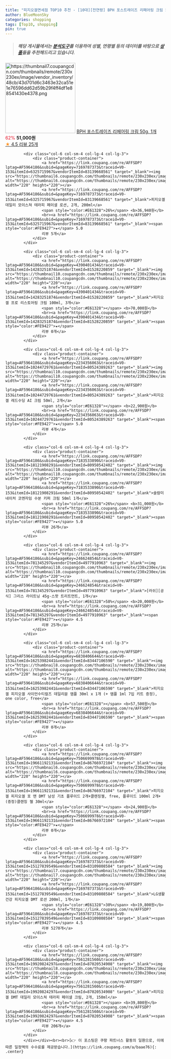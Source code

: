 ```yaml
---
title: "피지오겔면세점 TOP10 추천 - [10대][전연령] BPH 포스트레이즈 리페어링 크림 50g, 1개"
author: BlueMoonSky
categories: shopping
tags: [Top10, shopping]
pin: true
---
```


> ##### 해당 게시물에서는 [**분석도구**](https://itemscout.io/)를 이용하여 **성별**, **연령별** 등의 데이터를 바탕으로 [**상품**](https://link.coupang.com/a/baae76)들을 추천해드리고 있습니다.
<div class="container"><div class="row">
            <div class="col-6 col-sm-4 col-lg-4 col-lg-3">
                <div class="product-container">
                    <a href="https://link.coupang.com/re/AFFSDP?lptag=AF5964186&subid=&pageKey=4812343927&traceid=V0-153&itemId=6191240507&vendorItemId=73487237100" target="_blank"><img src="https://thumbnail7.coupangcdn.com/thumbnails/remote/230x230ex/image/vendor_inventory/48cb/43d701d6c3463e32ca51e1e76596dd62d59b29f4ff4df1e88541430e4378.png" alt="https://thumbnail7.coupangcdn.com/thumbnails/remote/230x230ex/image/vendor_inventory/48cb/43d701d6c3463e32ca51e1e76596dd62d59b29f4ff4df1e88541430e4378.png" width="220" height="220"></a>
                    <a href="https://link.coupang.com/re/AFFSDP?lptag=AF5964186&subid=&pageKey=4812343927&traceid=V0-153&itemId=6191240507&vendorItemId=73487237100" target="_blank">BPH 포스트레이즈 리페어링 크림 50g, 1개</a>
                    <span style="color:#E61328">62%</span> <b>51,000원</b>
                    <br><a href="https://link.coupang.com/re/AFFSDP?lptag=AF5964186&subid=&pageKey=4812343927&traceid=V0-153&itemId=6191240507&vendorItemId=73487237100" target="_blank"><span style="color:#FE9427">★</span> 4.5
                    리뷰 25개</a>
                </div>
            </div>
            
            <div class="col-6 col-sm-4 col-lg-4 col-lg-3">
                <div class="product-container">
                    <a href="https://link.coupang.com/re/AFFSDP?lptag=AF5964186&subid=&pageKey=7169787373&traceid=V0-153&itemId=6325715967&vendorItemId=83139668561" target="_blank"><img src="https://thumbnail6.coupangcdn.com/thumbnails/remote/230x230ex/image/vendor_inventory/bca4/70f43f512a1931af549889a75e9397c3c2ad144003e3d286d5be6c06bf32.jpg" alt="https://thumbnail6.coupangcdn.com/thumbnails/remote/230x230ex/image/vendor_inventory/bca4/70f43f512a1931af549889a75e9397c3c2ad144003e3d286d5be6c06bf32.jpg" width="220" height="220"></a>
                    <a href="https://link.coupang.com/re/AFFSDP?lptag=AF5964186&subid=&pageKey=7169787373&traceid=V0-153&itemId=6325715967&vendorItemId=83139668561" target="_blank">피지오겔 데일리 모이스쳐 테라피 페이셜 로션, 2개, 200ml</a>
                    <span style="color:#E61328">26%</span> <b>36,940원</b>
                    <br><a href="https://link.coupang.com/re/AFFSDP?lptag=AF5964186&subid=&pageKey=7169787373&traceid=V0-153&itemId=6325715967&vendorItemId=83139668561" target="_blank"><span style="color:#FE9427">★</span> 5.0
                    리뷰 5개</a>
                </div>
            </div>
            
            <div class="col-6 col-sm-4 col-lg-4 col-lg-3">
                <div class="product-container">
                    <a href="https://link.coupang.com/re/AFFSDP?lptag=AF5964186&subid=&pageKey=4390401434&traceid=V0-153&itemId=14283251874&vendorItemId=81528220859" target="_blank"><img src="https://thumbnail10.coupangcdn.com/thumbnails/remote/230x230ex/image/vendor_inventory/741a/b4bdca5692e2efe3588dc09a4616c059698998f67079cd3eee6f9107f54c.jpg" alt="https://thumbnail10.coupangcdn.com/thumbnails/remote/230x230ex/image/vendor_inventory/741a/b4bdca5692e2efe3588dc09a4616c059698998f67079cd3eee6f9107f54c.jpg" width="220" height="220"></a>
                    <a href="https://link.coupang.com/re/AFFSDP?lptag=AF5964186&subid=&pageKey=4390401434&traceid=V0-153&itemId=14283251874&vendorItemId=81528220859" target="_blank">피지오겔 프로 리스토어링 크림 100ml, 3개</a>
                    <span style="color:#E61328"></span> <b>70,000원</b>
                    <br><a href="https://link.coupang.com/re/AFFSDP?lptag=AF5964186&subid=&pageKey=4390401434&traceid=V0-153&itemId=14283251874&vendorItemId=81528220859" target="_blank"><span style="color:#FE9427">★</span> 
                    리뷰 0개</a>
                </div>
            </div>
            
            <div class="col-6 col-sm-4 col-lg-4 col-lg-3">
                <div class="product-container">
                    <a href="https://link.coupang.com/re/AFFSDP?lptag=AF5964186&subid=&pageKey=2234356063&traceid=V0-153&itemId=10244729761&vendorItemId=80524389263" target="_blank"><img src="https://thumbnail10.coupangcdn.com/thumbnails/remote/230x230ex/image/vendor_inventory/1592/ffd8f4948ea0e25847131a6a21c8cf41cffced8e681382a2bfc4b896cd28.jpg" alt="https://thumbnail10.coupangcdn.com/thumbnails/remote/230x230ex/image/vendor_inventory/1592/ffd8f4948ea0e25847131a6a21c8cf41cffced8e681382a2bfc4b896cd28.jpg" width="220" height="220"></a>
                    <a href="https://link.coupang.com/re/AFFSDP?lptag=AF5964186&subid=&pageKey=2234356063&traceid=V0-153&itemId=10244729761&vendorItemId=80524389263" target="_blank">피지오겔 레드수딩 AI 크림 50ml, 2개</a>
                    <span style="color:#E61328"></span> <b>22,900원</b>
                    <br><a href="https://link.coupang.com/re/AFFSDP?lptag=AF5964186&subid=&pageKey=2234356063&traceid=V0-153&itemId=10244729761&vendorItemId=80524389263" target="_blank"><span style="color:#FE9427">★</span> 5.0
                    리뷰 4개</a>
                </div>
            </div>
            
            <div class="col-6 col-sm-4 col-lg-4 col-lg-3">
                <div class="product-container">
                    <a href="https://link.coupang.com/re/AFFSDP?lptag=AF5964186&subid=&pageKey=7183533890&traceid=V0-153&itemId=18121908291&vendorItemId=80950542402" target="_blank"><img src="https://thumbnail10.coupangcdn.com/thumbnails/remote/230x230ex/image/vendor_inventory/a97c/2e9dacb7c1455f2e6c71c153354247945c1df1ff28619a762e5125698087.png" alt="https://thumbnail10.coupangcdn.com/thumbnails/remote/230x230ex/image/vendor_inventory/a97c/2e9dacb7c1455f2e6c71c153354247945c1df1ff28619a762e5125698087.png" width="220" height="220"></a>
                    <a href="https://link.coupang.com/re/AFFSDP?lptag=AF5964186&subid=&pageKey=7183533890&traceid=V0-153&itemId=18121908291&vendorItemId=80950542402" target="_blank">술람미네이처 코엔자임 수분 키퍼 크림 50ml 1개</a>
                    <span style="color:#E61328">26%</span> <b>31,000원</b>
                    <br><a href="https://link.coupang.com/re/AFFSDP?lptag=AF5964186&subid=&pageKey=7183533890&traceid=V0-153&itemId=18121908291&vendorItemId=80950542402" target="_blank"><span style="color:#FE9427">★</span> 5.0
                    리뷰 26개</a>
                </div>
            </div>
            
            <div class="col-6 col-sm-4 col-lg-4 col-lg-3">
                <div class="product-container">
                    <a href="https://link.coupang.com/re/AFFSDP?lptag=AF5964186&subid=&pageKey=246624854&traceid=V0-153&itemId=781345297&vendorItemId=4977910963" target="_blank"><img src="https://thumbnail10.coupangcdn.com/thumbnails/remote/230x230ex/image/vendor_inventory/d8cc/aa416a4114c7f686798a8e05144c4ff8563f6f706fb2fdd3b5db435a39b7.jpg" alt="https://thumbnail10.coupangcdn.com/thumbnails/remote/230x230ex/image/vendor_inventory/d8cc/aa416a4114c7f686798a8e05144c4ff8563f6f706fb2fdd3b5db435a39b7.jpg" width="220" height="220"></a>
                    <a href="https://link.coupang.com/re/AFFSDP?lptag=AF5964186&subid=&pageKey=246624854&traceid=V0-153&itemId=781345297&vendorItemId=4977910963" target="_blank">[러쉬][공식] 그리스 라이트닝 45g-스팟 트리트먼트, 1개</a>
                    <span style="color:#E61328">58%</span> <b>20,000원</b>
                    <br><a href="https://link.coupang.com/re/AFFSDP?lptag=AF5964186&subid=&pageKey=246624854&traceid=V0-153&itemId=781345297&vendorItemId=4977910963" target="_blank"><span style="color:#FE9427">★</span> 4.5
                    리뷰 25개</a>
                </div>
            </div>
            
            <div class="col-6 col-sm-4 col-lg-4 col-lg-3">
                <div class="product-container">
                    <a href="https://link.coupang.com/re/AFFSDP?lptag=AF5964186&subid=&pageKey=6838406644&traceid=V0-153&itemId=16253982441&vendorItemId=83447106590" target="_blank"><img src="https://thumbnail8.coupangcdn.com/thumbnails/remote/230x230ex/image/vendor_inventory/cfc1/4a9179f78b6993a8da077e1b6ecd2a54ab42d4ae37c60af918caf9cd7fff.jpg" alt="https://thumbnail8.coupangcdn.com/thumbnails/remote/230x230ex/image/vendor_inventory/cfc1/4a9179f78b6993a8da077e1b6ecd2a54ab42d4ae37c60af918caf9cd7fff.jpg" width="220" height="220"></a>
                    <a href="https://link.coupang.com/re/AFFSDP?lptag=AF5964186&subid=&pageKey=6838406644&traceid=V0-153&itemId=16253982441&vendorItemId=83447106590" target="_blank">피지오겔 피지오겔 사이언수티컬즈 데일리뮨 앰플 30ml x 1개 (+ 앰플 1ml 7입 키트 증정), one color, free</a>
                    <span style="color:#E61328"></span> <b>57,500원</b>
                    <br><a href="https://link.coupang.com/re/AFFSDP?lptag=AF5964186&subid=&pageKey=6838406644&traceid=V0-153&itemId=16253982441&vendorItemId=83447106590" target="_blank"><span style="color:#FE9427">★</span> 
                    리뷰 0개</a>
                </div>
            </div>
            
            <div class="col-6 col-sm-4 col-lg-4 col-lg-3">
                <div class="product-container">
                    <a href="https://link.coupang.com/re/AFFSDP?lptag=AF5964186&subid=&pageKey=7506699978&traceid=V0-153&itemId=19661192131&vendorItemId=86766972104" target="_blank"><img src="https://thumbnail6.coupangcdn.com/thumbnails/remote/230x230ex/image/vendor_inventory/0371/b33f069d599cd0077b5060eb7fbba7cc5fa270568531befc02fee8eec32e.jpg" alt="https://thumbnail6.coupangcdn.com/thumbnails/remote/230x230ex/image/vendor_inventory/0371/b33f069d599cd0077b5060eb7fbba7cc5fa270568531befc02fee8eec32e.jpg" width="220" height="220"></a>
                    <a href="https://link.coupang.com/re/AFFSDP?lptag=AF5964186&subid=&pageKey=7506699978&traceid=V0-153&itemId=19661192131&vendorItemId=86766972104" target="_blank">피지오겔 피지오겔 포 맨 DMT 남성 기초 플루이드 2개+클렌징젤, free, 플루이드 100ml 2개+(증정)클렌징 젤 30ml</a>
                    <span style="color:#E61328"></span> <b>24,900원</b>
                    <br><a href="https://link.coupang.com/re/AFFSDP?lptag=AF5964186&subid=&pageKey=7506699978&traceid=V0-153&itemId=19661192131&vendorItemId=86766972104" target="_blank"><span style="color:#FE9427">★</span> 
                    리뷰 0개</a>
                </div>
            </div>
            
            <div class="col-6 col-sm-4 col-lg-4 col-lg-3">
                <div class="product-container">
                    <a href="https://link.coupang.com/re/AFFSDP?lptag=AF5964186&subid=&pageKey=7169787373&traceid=V0-153&itemId=15127839549&vendorItemId=83109808584" target="_blank"><img src="https://thumbnail7.coupangcdn.com/thumbnails/remote/230x230ex/image/vendor_inventory/1bd3/6a3e6c71730415134cfe2e371e06ad41453240f4b55f645d024dc152fd43.jpg" alt="https://thumbnail7.coupangcdn.com/thumbnails/remote/230x230ex/image/vendor_inventory/1bd3/6a3e6c71730415134cfe2e371e06ad41453240f4b55f645d024dc152fd43.jpg" width="220" height="220"></a>
                    <a href="https://link.coupang.com/re/AFFSDP?lptag=AF5964186&subid=&pageKey=7169787373&traceid=V0-153&itemId=15127839549&vendorItemId=83109808584" target="_blank">LG생활건강 피지오겔 DMT 로션 200ml, 1개</a>
                    <span style="color:#E61328">30%</span> <b>19,800원</b>
                    <br><a href="https://link.coupang.com/re/AFFSDP?lptag=AF5964186&subid=&pageKey=7169787373&traceid=V0-153&itemId=15127839549&vendorItemId=83109808584" target="_blank"><span style="color:#FE9427">★</span> 4.5
                    리뷰 5270개</a>
                </div>
            </div>
            
            <div class="col-6 col-sm-4 col-lg-4 col-lg-3">
                <div class="product-container">
                    <a href="https://link.coupang.com/re/AFFSDP?lptag=AF5964186&subid=&pageKey=7561281560&traceid=V0-153&itemId=19920824297&vendorItemId=87020534908" target="_blank"><img src="https://thumbnail8.coupangcdn.com/thumbnails/remote/230x230ex/image/vendor_inventory/eccd/3384840f4aee31ca21a7bca731e8ca49c3e9e10f211d20b2e6a050ee226c.jpg" alt="https://thumbnail8.coupangcdn.com/thumbnails/remote/230x230ex/image/vendor_inventory/eccd/3384840f4aee31ca21a7bca731e8ca49c3e9e10f211d20b2e6a050ee226c.jpg" width="220" height="220"></a>
                    <a href="https://link.coupang.com/re/AFFSDP?lptag=AF5964186&subid=&pageKey=7561281560&traceid=V0-153&itemId=19920824297&vendorItemId=87020534908" target="_blank">피지오겔 DMT 데일리 모이스쳐 테라피 페이셜 크림, 2개, 150ml</a>
                    <span style="color:#E61328"></span> <b>39,800원</b>
                    <br><a href="https://link.coupang.com/re/AFFSDP?lptag=AF5964186&subid=&pageKey=7561281560&traceid=V0-153&itemId=19920824297&vendorItemId=87020534908" target="_blank"><span style="color:#FE9427">★</span> 4.5
                    리뷰 206개</a>
                </div>
            </div>
            </div></div><br><br>[👉 이 포스팅은 쿠팡 파트너스 활동의 일환으로, 이에 따른 일정액의 수수료를 제공받습니다.](https://link.coupang.com/a/baae76){: .center}